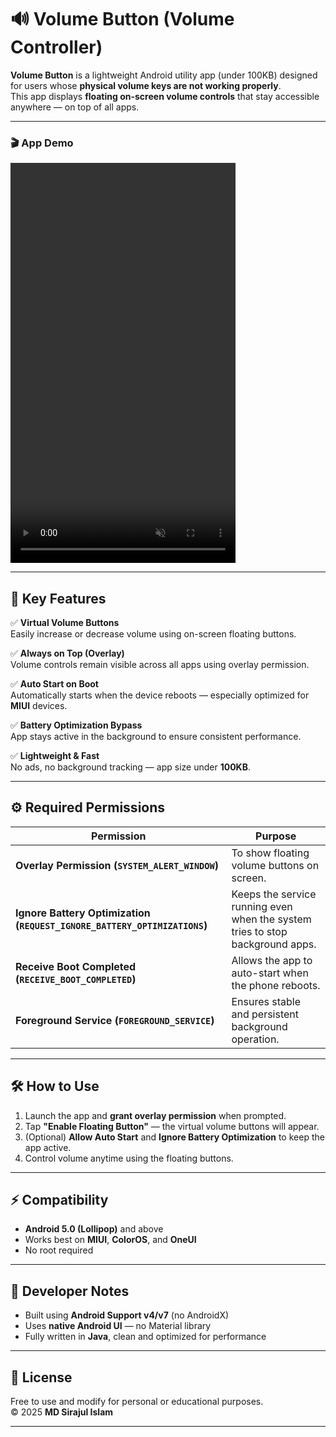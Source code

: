# 🔊 Volume Button (Volume Controller)

**Volume Button** is a lightweight Android utility app (under 100KB) designed for users whose **physical volume keys are not working properly**.  
This app displays **floating on-screen volume controls** that stay accessible anywhere — on top of all apps.

---

<h3>🎬 App Demo</h3>

<video width="360" height="640" controls autoplay muted loop>
  <source src="demo.mp4" type="video/mp4">
  Your browser does not support the video tag.
</video>

---

## 🌟 Key Features

✅ **Virtual Volume Buttons**  
Easily increase or decrease volume using on-screen floating buttons.

✅ **Always on Top (Overlay)**  
Volume controls remain visible across all apps using overlay permission.

✅ **Auto Start on Boot**  
Automatically starts when the device reboots — especially optimized for **MIUI** devices.

✅ **Battery Optimization Bypass**  
App stays active in the background to ensure consistent performance.

✅ **Lightweight & Fast**  
No ads, no background tracking — app size under **100KB**.

---

## ⚙️ Required Permissions

| Permission | Purpose |
|-------------|----------|
| **Overlay Permission (`SYSTEM_ALERT_WINDOW`)** | To show floating volume buttons on screen. |
| **Ignore Battery Optimization (`REQUEST_IGNORE_BATTERY_OPTIMIZATIONS`)** | Keeps the service running even when the system tries to stop background apps. |
| **Receive Boot Completed (`RECEIVE_BOOT_COMPLETED`)** | Allows the app to auto-start when the phone reboots. |
| **Foreground Service (`FOREGROUND_SERVICE`)** | Ensures stable and persistent background operation. |

---

## 🛠️ How to Use

1. Launch the app and **grant overlay permission** when prompted.  
2. Tap **"Enable Floating Button"** — the virtual volume buttons will appear.  
3. (Optional) **Allow Auto Start** and **Ignore Battery Optimization** to keep the app active.  
4. Control volume anytime using the floating buttons.

---

## ⚡ Compatibility

- **Android 5.0 (Lollipop)** and above  
- Works best on **MIUI**, **ColorOS**, and **OneUI**  
- No root required

---

## 🧩 Developer Notes

- Built using **Android Support v4/v7** (no AndroidX)  
- Uses **native Android UI** — no Material library  
- Fully written in **Java**, clean and optimized for performance

---

## 📜 License

Free to use and modify for personal or educational purposes.  
© 2025 **MD Sirajul Islam**

---

